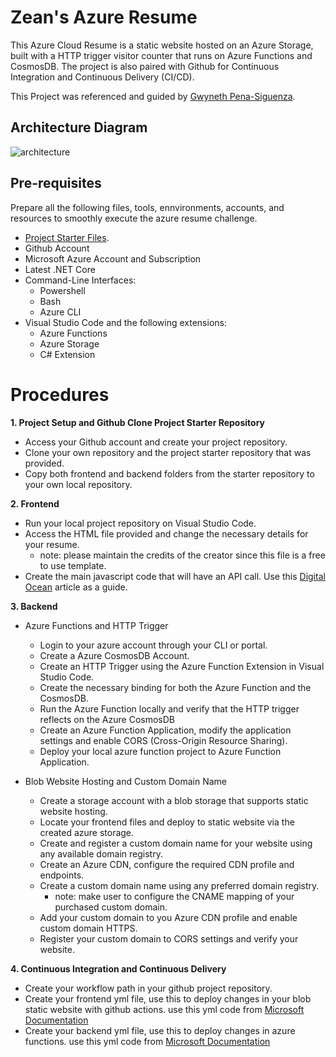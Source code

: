 # Zean's Azure Resume
This Azure Cloud Resume is a static website hosted on an Azure Storage, built with a HTTP trigger visitor counter that runs on Azure Functions and CosmosDB. The project is also paired with Github for Continuous Integration and Continuous Delivery (CI/CD).

This Project was referenced and guided by [Gwyneth Pena-Siguenza](https://github.com/madebygps).


## Architecture Diagram
![architecture](https://github.com/Enzeiy/Azure-Resume-Challenge/blob/main/Architecture%20Diagram.PNG)


## Pre-requisites
Prepare all the following files, tools, ennvironments, accounts, and resources to smoothly execute the azure resume challenge.

  - [Project Starter Files](https://github.com/ACloudGuru-Resources/acg-project-azure-resume).
  - Github Account
  - Microsoft Azure Account and Subscription
  - Latest .NET Core
  - Command-Line Interfaces:
    - Powershell
    - Bash
    - Azure CLI
  - Visual Studio Code and the following extensions:
    - Azure Functions
    - Azure Storage
    - C# Extension

# Procedures
**1. Project Setup and Github Clone Project Starter Repository**

  - Access your Github account and create your project repository.
  - Clone your own repository and the project starter repository that was provided.
  - Copy both frontend and backend folders from the starter repository to your own local repository.


**2. Frontend** 

  - Run your local project repository on Visual Studio Code.
  - Access the HTML file provided and change the necessary details for your resume.
    - note: please maintain the credits of the creator since this file is a free to use template.
  - Create the main javascript code that will have an API call. Use this [Digital Ocean](https://www.digitalocean.com/community/tutorials/how-to-use-the-javascript-fetch-api-to-get-data) article as a guide.

       
**3. Backend** 
   
  - Azure Functions and HTTP Trigger
       
    - Login to your azure account through your CLI or portal.
    - Create a Azure CosmosDB Account.
    - Create an HTTP Trigger using the Azure Function Extension in Visual Studio Code.
    - Create the necessary binding for both the Azure Function and the CosmosDB.
    - Run the Azure Function locally and verify that the HTTP trigger reflects on the Azure CosmosDB
    - Create an Azure Function Application, modify the application settings and enable CORS (Cross-Origin Resource Sharing).
    - Deploy your local azure function project to Azure Function Application.
       
  
  - Blob Website Hosting and Custom Domain Name

    - Create a storage account with a blob storage that supports static website hosting.
    - Locate your frontend files and deploy to static website via the created azure storage.
    - Create and register a custom domain name for your website using any available domain registry.
    - Create an Azure CDN, configure the required CDN profile and endpoints.
    - Create a custom domain name using any preferred domain registry.
      - note: make user to configure the CNAME mapping of your purchased custom domain.
    - Add your custom domain to you Azure CDN profile and enable custom domain HTTPS.
    - Register your custom domain to CORS settings and verify your website.

**4. Continuous Integration and Continuous Delivery**

  - Create your workflow path in your github project repository.
  - Create your frontend yml file, use this to deploy changes in your blob static website with github actions. use this yml code from [Microsoft Documentation](https://docs.microsoft.com/azure/storage/blobs/storage-blobs-static-site-github-actions)
  - Create your backend yml file, use this to deploy changes in azure functions. use this yml code from [Microsoft Documentation](https://github.com/marketplace/actions/azure-functions-action)
    
  
